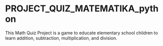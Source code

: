 # PROJECT_QUIZ_MATEMATIKA_python
This Math Quiz Project is a game to educate elementary school children to learn addition, subtraction, multiplication, and division.
